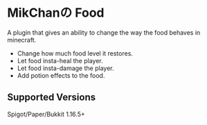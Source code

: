 # MikChanの Food

A plugin that gives an ability to change the way the food behaves in minecraft.

- Change how much food level it restores.
- Let food insta-heal the player.
- Let food insta-damage the player.
- Add potion effects to the food.

## Supported Versions

Spigot/Paper/Bukkit 1.16.5+

